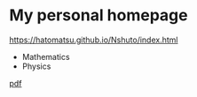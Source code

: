 # My personal homepage


https://hatomatsu.github.io/Nshuto/index.html


- Mathematics
- Physics

[pdf](https://github.com/NamaSwimming/sugiura_kaiseki_kaitou/blob/main/sugiura_kaiseki_kaitou.pdf)